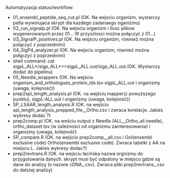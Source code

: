 Automatyzacja status/workflow:
- 01_ensembl_peptide_seq_cut.pl (OK. Na wejsciu organizm, wystarczy petla wywolujaca skrypt dla kazdego zadanaego oganizmu)
- 02_run_signalp.pl (OK. Na wejsciu organizm i ilosc plikow wygenerowanych przez 01... W przyszlosci można połączyć z 01...)
- 03_SignalP_positives.pl (OK. Na wejściu organizm, również można połączyć z poprzednimi)
- 04_SigP4_analyzer.pl (OK. Na wejsciu organizm, również można połączyć z poprzednimi)
- shell command: cat sigpL_ALL*/sigp_ALL*>>sigpL_ALL.out/sigp_ALL.out.(OK. Wystarczy dodać do pipelinu)
- 05_Needle_wrappers (OK. Na wejściu organism_and_orthologues_protein_ids.tsv sigpL_ALL.out i organizmy (uwaga, kolejność))
- prep2spl_length_analysis.pl (OK. na wejściu mapper(z powyższego punktu), sigpL-ALL.out i organizmy (uwaga, kolejność))
- SP_LSAAR_length_analysis.R (OK. na wejściu spl_length_analysis_prepped_file_<org>_Ortho.csv i zwraca korelacje. Jakies wykresy dodac ?)
- prep2comp.pl (OK. na weściu output z Needla (ALL_<organizm>_Ortho_all.needle), ortho_dataset.tsv (w zależności od organizmu zainteresowania) i organizmy (uwaga, kolejność)
- SP_compare.R (OK. na wejściu prep2comp_<OoI>_all.csv i OoI(ensembl exclusive code) Ortho(ensembl exclusive code). Zwraca tabelki z AA na miejscu L. Jakies wykresy dodac?)
- prep2revtrans.R (OK. na wejściu łacińska nazwa orgnizmu do przygotowania danych. skrypt musi być odpalony w miejscu gdzie są dane do analizy (o nazwie cDNA_<organizm>.csv). Zwraca pliki prep2revtrans_<organizm>.csv do dalszej analizy)
